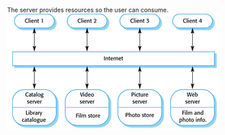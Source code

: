 The server provides resources so the user can consume.
![Pasted image 20241103161039.png](../../attachments/Pasted%20image%2020241103161039.png)